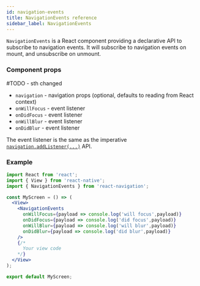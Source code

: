 ```yaml
---
id: navigation-events
title: NavigationEvents reference
sidebar_label: NavigationEvents
---
```


`NavigationEvents` is a React component providing a declarative API to subscribe to navigation events. It will subscribe to navigation events on mount, and unsubscribe on unmount.

### Component props
#TODO  - sth changed
* `navigation` - navigation props (optional, defaults to reading from React context)
* `onWillFocus` - event listener
* `onDidFocus` - event listener
* `onWillBlur` - event listener
* `onDidBlur` - event listener

The event listener is the same as the imperative [`navigation.addListener(...)`](navigation-prop.html#addlistener-subscribe-to-updates-to-navigation-lifecycle) API.

### Example

```jsx harmony
import React from 'react';
import { View } from 'react-native';
import { NavigationEvents } from 'react-navigation';

const MyScreen = () => (
  <View>
    <NavigationEvents
      onWillFocus={payload => console.log('will focus',payload)}
      onDidFocus={payload => console.log('did focus',payload)}
      onWillBlur={payload => console.log('will blur',payload)}
      onDidBlur={payload => console.log('did blur',payload)}
    />
    {/* 
      Your view code
    */}
  </View>
);

export default MyScreen;
```
